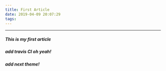 ```yaml
---
title: First Article
date: 2019-04-09 20:07:29
tags:
---
```

***
##### This is my first article

##### add travis CI oh yeah!

##### add next theme!